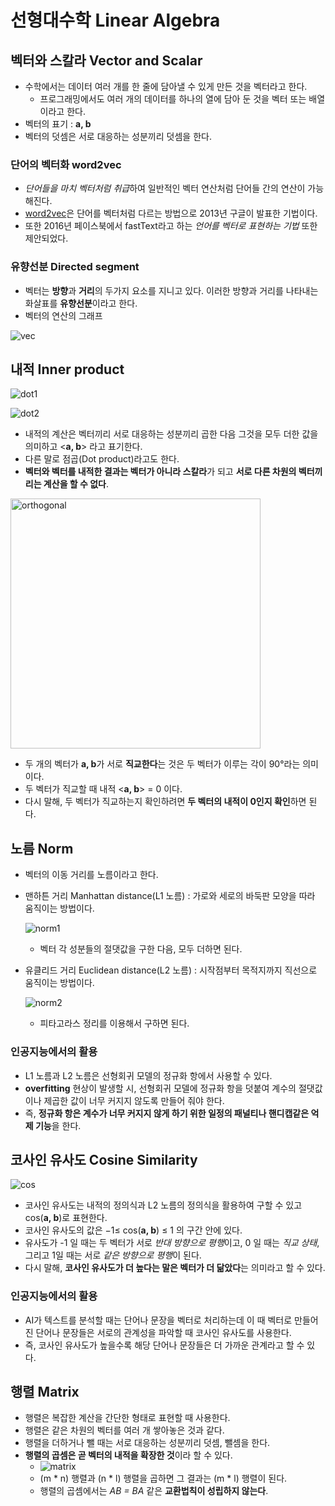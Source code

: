 # 선형대수학 Linear Algebra

## 벡터와 스칼라 Vector and Scalar
* 수학에서는 데이터 여러 개를 한 줄에 담아낼 수 있게 만든 것을 벡터라고 한다. 
    + 프로그래밍에서도 여러 개의 데이터를 하나의 열에 담아 둔 것을 벡터 또는 배열이라고 한다.
* 벡터의 표기 : **a, b** 
* 벡터의 덧셈은 서로 대응하는 성분끼리 덧셈을 한다.

### 단어의 벡터화 word2vec
* *단어들을 마치 벡터처럼 취급*하여 일반적인 벡터 연산처럼 단어들 간의 연산이 가능해진다. 
* [word2vec](https://arxiv.org/pdf/1301.3781.pdf)은 단어를 벡터처럼 다르는 방법으로 2013년 구글이 발표한 기법이다. 
* 또한 2016년 페이스북에서 fastText라고 하는 *언어를 벡터로 표현하는 기법* 또한 제안되었다. 

### 유향선분 Directed segment
* 벡터는 **방향**과 **거리**의 두가지 요소를 지니고 있다. 이러한 방향과 거리를 나타내는 화살표를 **유향선분**이라고 한다.
* 벡터의 연산의 그래프

![vec](https://user-images.githubusercontent.com/28593767/111561402-b89dcd80-87d7-11eb-8b43-6afdba1c5427.png)


## 내적 Inner product

![dot1](https://user-images.githubusercontent.com/28593767/111561405-b9cefa80-87d7-11eb-9a12-f61756107c0a.png)

![dot2](https://user-images.githubusercontent.com/28593767/111561409-ba679100-87d7-11eb-88dc-ac0a67012776.png)


* 내적의 계산은 벡터끼리 서로 대응하는 성분끼리 곱한 다음 그것을 모두 더한 값을 의미하고 <**a, b**> 라고 표기한다.
* 다른 말로 점곱(Dot product)라고도 한다.
* **벡터와 벡터를 내적한 결과는 벡터가 아니라 스칼라**가 되고 **서로 다른 차원의 벡터끼리는 계산을 할 수 없다**.

<img width="400" alt="orthogonal" src="https://user-images.githubusercontent.com/28593767/111566301-41b90280-87e0-11eb-9e3f-9aa78f13642d.png">

* 두 개의 벡터가 **a, b**가 서로 **직교한다**는 것은 두 벡터가 이루는 각이 90°라는 의미이다.
* 두 벡터가 직교할 때 내적 <**a, b**> = 0 이다.
* 다시 말해, 두 벡터가 직교하는지 확인하려면 **두 벡터의 내적이 0인지 확인**하면 된다.


## 노름 Norm
* 벡터의 이동 거리를 노름이라고 한다.
* 맨하튼 거리 Manhattan distance(L1 노름) : 가로와 세로의 바둑판 모양을 따라 움직이는 방법이다.

    ![norm1](https://user-images.githubusercontent.com/28593767/111561396-b76ca080-87d7-11eb-8c17-f4249853690d.png)

    + 벡터 각 성분들의 절댓값을 구한 다음, 모두 더하면 된다.
* 유클리드 거리 Euclidean distance(L2 노름) : 시작점부터 목적지까지 직선으로 움직이는 방법이다.

    ![norm2](https://user-images.githubusercontent.com/28593767/111561478-db2fe680-87d7-11eb-93ef-5e62fd067ad4.png)

    + 피타고라스 정리를 이용해서 구하면 된다.

### 인공지능에서의 활용
* L1 노름과 L2 노름은 선형회귀 모델의 정규화 항에서 사용할 수 있다.
* **overfitting** 현상이 발생할 시, 선형회귀 모델에 정규화 항을 덧붙여 계수의 절댓값이나 제곱한 값이 너무 커지지 않도록 만들어 줘야 한다. 
* 즉, **정규화 항은 계수가 너무 커지지 않게 하기 위한 일정의 패널티나 핸디캡같은 억제 기능**을 한다.


## 코사인 유사도 Cosine Similarity

![cos](https://user-images.githubusercontent.com/28593767/111565970-ac1d7300-87df-11eb-92bc-7b16346392da.png)

* 코사인 유사도는 내적의 정의식과 L2 노름의 정의식을 활용하여 구할 수 있고 cos(**a, b**)로 표현한다.
* 코사인 유사도의 값은 −1≤ cos(**a, b**) ≤ 1 의 구간 안에 있다.
* 유사도가 -1 일 때는 두 벡터가 서로 *반대 방향으로 평행*이고, 0 일 때는 *직교 상태*, 그리고 1일 때는 서로 *같은 방향으로 평행*이 된다.
* 다시 말해, **코사인 유사도가 더 높다는 말은 벡터가 더 닮았다**는 의미라고 할 수 있다.

### 인공지능에서의 활용
* AI가 텍스트를 분석할 때는 단어나 문장을 벡터로 처리하는데 이 때 벡터로 만들어진 단어나 문장들은 서로의 관계성을 파악할 때 코사인 유사도를 사용한다.
* 즉, 코사인 유사도가 높을수록 해당 단어나 문장들은 더 가까운 관계라고 할 수 있다.


## 행렬 Matrix
* 행렬은 복잡한 계산을 간단한 형태로 표현할 때 사용한다.
* 행렬은 같은 차원의 벡터를 여러 개 쌓아놓은 것과 같다.
* 행렬을 더하거나 뺄 때는 서로 대응하는 성분끼리 덧셈, 뺄셈을 한다.
* **행렬의 곱셈은 곧 벡터의 내적을 확장한 것**이라 할 수 있다.
    + ![matrix](https://user-images.githubusercontent.com/28593767/111565977-ad4ea000-87df-11eb-8d92-dbc5410c055d.png)
    + (m * n) 행렬과 (n * l) 행렬을 곱하면 그 결과는 (m * l) 행렬이 된다.
    + 행렬의 곱셈에서는 *AB = BA* 같은 **교환법칙이 성립하지 않는다**.

